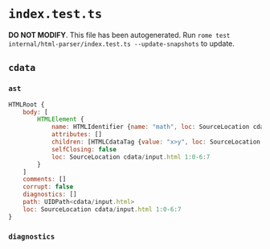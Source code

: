 # `index.test.ts`

**DO NOT MODIFY**. This file has been autogenerated. Run `rome test internal/html-parser/index.test.ts --update-snapshots` to update.

## `cdata`

### `ast`

```javascript
HTMLRoot {
	body: [
		HTMLElement {
			name: HTMLIdentifier {name: "math", loc: SourceLocation cdata/input.html 1:1-1:5}
			attributes: []
			children: [HTMLCdataTag {value: "x>y", loc: SourceLocation cdata/input.html 3:1-5:4}]
			selfClosing: false
			loc: SourceLocation cdata/input.html 1:0-6:7
		}
	]
	comments: []
	corrupt: false
	diagnostics: []
	path: UIDPath<cdata/input.html>
	loc: SourceLocation cdata/input.html 1:0-6:7
}
```

### `diagnostics`

```

```
